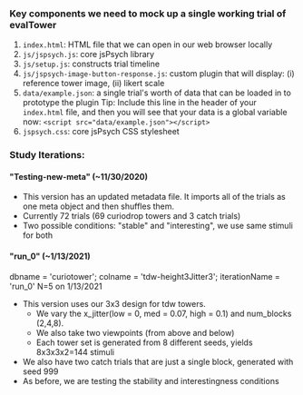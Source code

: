 ### Key components we need to mock up a single working trial of evalTower

1. `index.html`: HTML file that we can open in our web browser locally
2. `js/jspsych.js`: core jsPsych library 
3. `js/setup.js`: constructs trial timeline
4. `js/jspsych-image-button-response.js`: custom plugin that will display: (i) reference tower image, (ii) likert scale
5. `data/example.json`: a single trial's worth of data that can be loaded in to prototype the plugin
Tip: Include this line in the header of your `index.html` file, and then you will see that your data is a global variable now: 
`<script src="data/example.json"></script>`
6. `jspsych.css`: core jsPsych CSS stylesheet


### Study Iterations:
#### "Testing-new-meta" (~11/30/2020) 
 - This version has an updated metadata file. It imports all of the trials as one meta object and then shuffles them.
 - Currently 72 trials (69 curiodrop towers and 3 catch trials)
 - Two possible conditions: "stable" and "interesting", we use same stimuli for both
 
#### "run_0" (~1/13/2021)
dbname = 'curiotower';
colname = 'tdw-height3Jitter3';
iterationName = 'run_0'
N=5 on 1/13/2021
 - This version uses our 3x3 design for tdw towers. 
    - We vary the x_jitter(low = 0, med = 0.07, high = 0.1) and num_blocks (2,4,8).
    - We also take two viewpoints (from above and below)
    - Each tower set is generated from 8 different seeds, yields 8x3x3x2=144 stimuli
 - We also have two catch trials that are just a single block, generated with seed 999
 - As before, we are testing the stability and interestingness conditions
